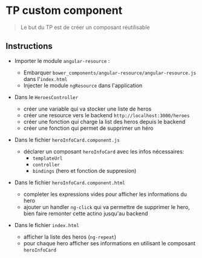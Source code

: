# TP custom component
> Le but du TP est de créer un composant réutilisable

## Instructions

- Importer le module `angular-resource` :
  - Embarquer `bower_components/angular-resource/angular-resource.js` dans l'`index.html`
  - Injecter le module `ngResource` dans l'application
  
- Dans le `HeroesController`
  - créer une variable qui va stocker une liste de heros
  - créer une resource vers le backend `http://localhost:3000/heroes`
  - créer une fonction qui charge la list des heros depuis le backend
  - créer une fonction qui permet de supprimer un héro
  
- Dans le fichier `heroInfoCard.component.js`
  - déclarer un composant `heroInfoCard` avec les infos nécessaires:
    - `templateUrl`
    - `controller`
    - `bindings` (hero et fonction de suppresion)

- Dans le fichier `heroInfoCard.component.html`
  - completer les expressions vides pour afficher les informations du hero
  - ajouter un handler `ng-click` qui va permettre de supprimer le hero, bien faire remonter cette actino jusqu'au backend
  
- Dans le fichier `index.html`
  - afficher la liste des heros (`ng-repeat`)
  - pour chaque hero afficher ses informations en utilisant le composant `heroInfoCard`
	
